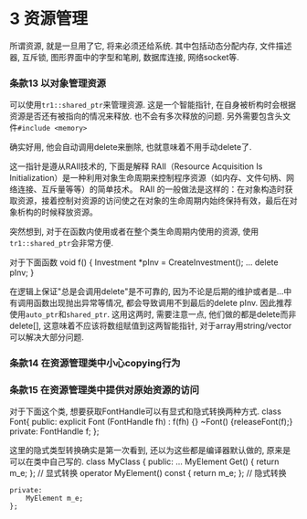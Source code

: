 # 3 资源管理

所谓资源, 就是一旦用了它, 将来必须还给系统.
其中包括动态分配内存, 文件描述器, 互斥锁, 图形界面中的字型和笔刷, 数据库连接, 网络socket等.

### 条款13 以对象管理资源 ###

可以使用`tr1::shared_ptr`来管理资源.
这是一个智能指针, 在自身被析构时会根据资源是否还有被指向的情况来释放.
也不会有多次释放的问题. 
另外需要包含头文件`#include <memory>`

确实好用, 他会自动调用delete来删除, 也就意味着不用手动delete了.

这一指针是遵从RAII技术的, 下面是解释
	RAII（Resource Acquisition Is Initialization）是一种利用对象生命周期来控制程序资源（如内存、文件句柄、网络连接、互斥量等等）的简单技术。 
	RAII 的一般做法是这样的：在对象构造时获取资源，接着控制对资源的访问使之在对象的生命周期内始终保持有效，最后在对象析构的时候释放资源。

突然想到, 对于在函数内使用或者在整个类生命周期内使用的资源, 使用`tr1::shared_ptr`会非常方便.

对于下面函数
	void f()
	{
		Investment *pInv = CreateInvestment();
		...
		delete pInv;
	}

在逻辑上保证"总是会调用delete"是不可靠的, 因为不论是后期的维护或者是...中有调用函数出现抛出异常等情况, 都会导致调用不到最后的delete pInv. 因此推荐使用`auto_ptr`和`shared_ptr`.
这用这两时, 需要注意一点, 他们做的都是delete而非delete[], 这意味着不应该将数组赋值到这两智能指针, 对于array用string/vector可以解决大部分问题.

### 条款14 在资源管理类中小心copying行为 ###

### 条款15 在资源管理类中提供对原始资源的访问 ###

对于下面这个类, 想要获取FontHandle可以有显式和隐式转换两种方式.
	class Font{
	public:
		explicit Font (FontHandle fh) : f(fh) {}
		~Font() {releaseFont(f);}
	private:
		FontHandle f;
	};

这里的隐式类型转换确实是第一次看到, 还以为这些都是编译器默认做的, 原来是可以在类中自己写的.
	class MyClass {
	public:
		...
		MyElement Get() { return m_e; }; // 显式转换
		operator MyElement() const { return m_e; }; // 隐式转换
	
	private:
		MyElement m_e;
	};

